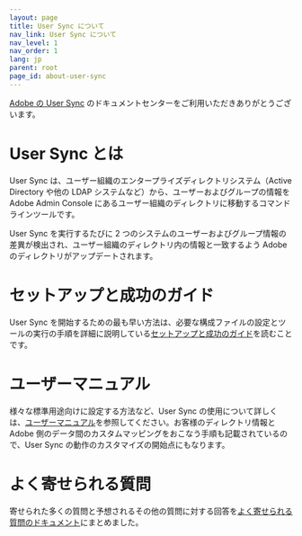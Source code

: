 ```yaml
---
layout: page
title: User Sync について
nav_link: User Sync について
nav_level: 1
nav_order: 1
lang: jp
parent: root
page_id: about-user-sync
---
```


[Adobe の User Sync](https://github.com/adobe-apiplatform/user-sync.py) のドキュメントセンターをご利用いただきありがとうございます。

# User Sync とは

User Sync は、ユーザー組織のエンタープライズディレクトリシステム（Active Directory や他の LDAP システムなど）から、ユーザーおよびグループの情報を Adobe Admin Console にあるユーザー組織のディレクトリに移動するコマンドラインツールです。

User Sync を実行するたびに 2 つのシステムのユーザーおよびグループ情報の差異が検出され、ユーザー組織のディレクトリ内の情報と一致するよう Adobe のディレクトリがアップデートされます。

# セットアップと成功のガイド

User Sync を開始するための最も早い方法は、必要な構成ファイルの設定とツールの実行の手順を詳細に説明している[セットアップと成功のガイド](success-guide/index.md)を読むことです。

# ユーザーマニュアル

様々な標準用途向けに設定する方法など、User Sync の使用について詳しくは、[ユーザーマニュアル](user-manual/index.md)を参照してください。お客様のディレクトリ情報と Adobe 側のデータ間のカスタムマッピングをおこなう手順も記載されているので、User Sync の動作のカスタマイズの開始点にもなります。

# よく寄せられる質問

寄せられた多くの質問と予想されるその他の質問に対する回答を[よく寄せられる質問のドキュメント](FAQ/index.md)にまとめました。
